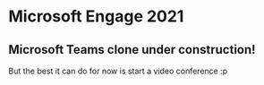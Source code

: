 # Microsoft Engage 2021

## Microsoft Teams clone under construction!

But the best it can do for now is start a video conference :p
